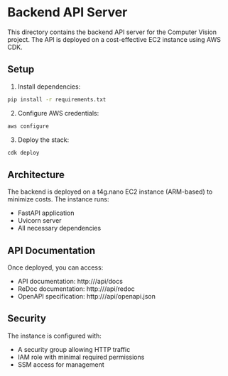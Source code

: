# Backend API Server

This directory contains the backend API server for the Computer Vision project. The API is deployed on a cost-effective EC2 instance using AWS CDK.

## Setup

1. Install dependencies:
```bash
pip install -r requirements.txt
```

2. Configure AWS credentials:
```bash
aws configure
```

3. Deploy the stack:
```bash
cdk deploy
```

## Architecture

The backend is deployed on a t4g.nano EC2 instance (ARM-based) to minimize costs. The instance runs:
- FastAPI application
- Uvicorn server
- All necessary dependencies

## API Documentation

Once deployed, you can access:
- API documentation: http://<instance-ip>/api/docs
- ReDoc documentation: http://<instance-ip>/api/redoc
- OpenAPI specification: http://<instance-ip>/api/openapi.json

## Security

The instance is configured with:
- A security group allowing HTTP traffic
- IAM role with minimal required permissions
- SSM access for management 